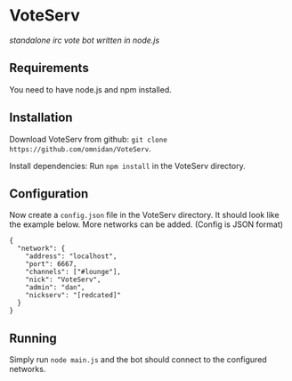 VoteServ
========

_standalone irc vote bot written in node.js_


Requirements
------------

You need to have node.js and npm installed.


Installation
------------

Download VoteServ from github: `git clone https://github.com/omnidan/VoteServ`.

Install dependencies: Run `npm install` in the VoteServ directory.


Configuration
-------------

Now create a `config.json` file in the VoteServ directory. It should look like
the example below. More networks can be added. (Config is JSON format)
```
{
  "network": {
    "address": "localhost",
    "port": 6667,
    "channels": ["#lounge"],
    "nick": "VoteServ",
    "admin": "dan",
    "nickserv": "[redcated]"
  }
}
```


Running
-------

Simply run `node main.js` and the bot should connect to the configured networks.
